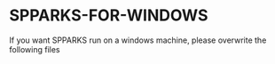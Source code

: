 # SPPARKS-FOR-WINDOWS
If you want SPPARKS run on a windows machine, please overwrite the following files
